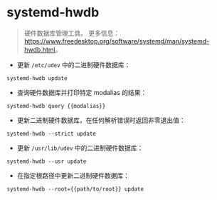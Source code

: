 # systemd-hwdb

> 硬件数据库管理工具。
> 更多信息：<https://www.freedesktop.org/software/systemd/man/systemd-hwdb.html>。

- 更新 `/etc/udev` 中的二进制硬件数据库：

`systemd-hwdb update`

- 查询硬件数据库并打印特定 modalias 的结果：

`systemd-hwdb query {{modalias}}`

- 更新二进制硬件数据库，在任何解析错误时返回非零退出值：

`systemd-hwdb --strict update`

- 更新 `/usr/lib/udev` 中的二进制硬件数据库：

`systemd-hwdb --usr update`

- 在指定根路径中更新二进制硬件数据库：

`systemd-hwdb --root={{path/to/root}} update`